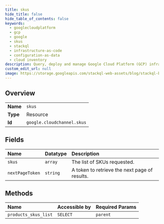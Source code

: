 ```yaml
---
title: skus
hide_title: false
hide_table_of_contents: false
keywords:
  - googlecloudplatform
  - gcp
  - google
  - skus
  - stackql
  - infrastructure-as-code
  - configuration-as-data
  - cloud inventory
description: Query, deploy and manage Google Cloud Platform (GCP) infrastructure and resources using SQL
custom_edit_url: null
image: https://storage.googleapis.com/stackql-web-assets/blog/stackql-blog-post-featured-image.png
---
```

  
    

## Overview
<table><tbody>
<tr><td><b>Name</b></td><td><code>skus</code></td></tr>
<tr><td><b>Type</b></td><td>Resource</td></tr>
<tr><td><b>Id</b></td><td><code>google.cloudchannel.skus</code></td></tr>
</tbody></table>

## Fields
| Name | Datatype | Description |
|:-----|:---------|:------------|
| `skus` | `array` | The list of SKUs requested. |
| `nextPageToken` | `string` | A token to retrieve the next page of results. |
## Methods
| Name | Accessible by | Required Params |
|:-----|:--------------|:----------------|
| `products_skus_list` | `SELECT` | `parent` |

